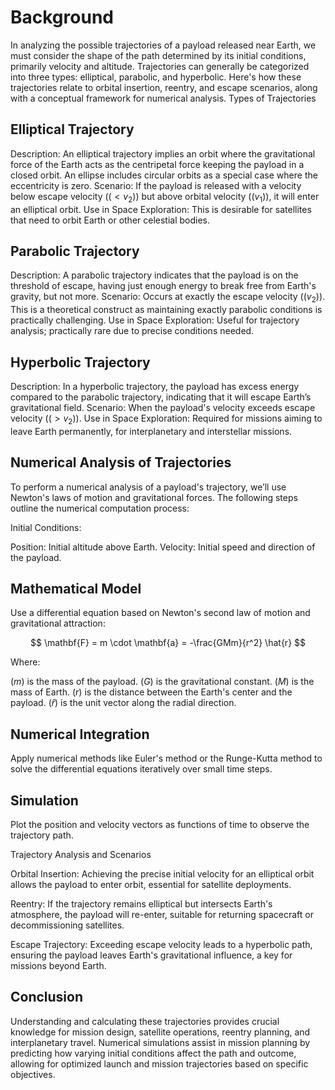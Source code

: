 # Background

In analyzing the possible trajectories of a payload released near Earth, we must consider the shape of the path determined by its initial conditions, primarily velocity and altitude. Trajectories can generally be categorized into three types: elliptical, parabolic, and hyperbolic. Here's how these trajectories relate to orbital insertion, reentry, and escape scenarios, along with a conceptual framework for numerical analysis.
Types of Trajectories

## Elliptical Trajectory

Description: An elliptical trajectory implies an orbit where the gravitational force of the Earth acts as the centripetal force keeping the payload in a closed orbit. An ellipse includes circular orbits as a special case where the eccentricity is zero.
Scenario: If the payload is released with a velocity below escape velocity $((<v_2))$ but above orbital velocity $((v_1))$, it will enter an elliptical orbit.
Use in Space Exploration: This is desirable for satellites that need to orbit Earth or other celestial bodies.

## Parabolic Trajectory

Description: A parabolic trajectory indicates that the payload is on the threshold of escape, having just enough energy to break free from Earth's gravity, but not more.
Scenario: Occurs at exactly the escape velocity $((v_2))$. This is a theoretical construct as maintaining exactly parabolic conditions is practically challenging.
Use in Space Exploration: Useful for trajectory analysis; practically rare due to precise conditions needed.

## Hyperbolic Trajectory

Description: In a hyperbolic trajectory, the payload has excess energy compared to the parabolic trajectory, indicating that it will escape Earth’s gravitational field.
Scenario: When the payload's velocity exceeds escape velocity $((>v_2))$.
Use in Space Exploration: Required for missions aiming to leave Earth permanently, for interplanetary and interstellar missions.

## Numerical Analysis of Trajectories

To perform a numerical analysis of a payload's trajectory, we’ll use Newton's laws of motion and gravitational forces. The following steps outline the numerical computation process:

Initial Conditions:

Position: Initial altitude above Earth.
Velocity: Initial speed and direction of the payload.

## Mathematical Model

Use a differential equation based on Newton's second law of motion and gravitational attraction:

$$
\mathbf{F} = m \cdot \mathbf{a} = -\frac{GMm}{r^2} \hat{r}
$$

Where:

$(m)$ is the mass of the payload.
$(G)$ is the gravitational constant.
$(M)$ is the mass of Earth.
$(r)$ is the distance between the Earth's center and the payload.
$(\hat{r})$ is the unit vector along the radial direction.

## Numerical Integration

Apply numerical methods like Euler's method or the Runge-Kutta method to solve the differential equations iteratively over small time steps.

## Simulation

Plot the position and velocity vectors as functions of time to observe the trajectory path.

Trajectory Analysis and Scenarios

Orbital Insertion: Achieving the precise initial velocity for an elliptical orbit allows the payload to enter orbit, essential for satellite deployments.

Reentry: If the trajectory remains elliptical but intersects Earth's atmosphere, the payload will re-enter, suitable for returning spacecraft or decommissioning satellites.

Escape Trajectory: Exceeding escape velocity leads to a hyperbolic path, ensuring the payload leaves Earth's gravitational influence, a key for missions beyond Earth.

## Conclusion

Understanding and calculating these trajectories provides crucial knowledge for mission design, satellite operations, reentry planning, and interplanetary travel. Numerical simulations assist in mission planning by predicting how varying initial conditions affect the path and outcome, allowing for optimized launch and mission trajectories based on specific objectives.
